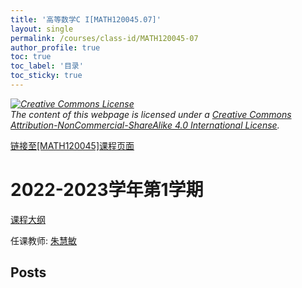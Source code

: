 ```yaml
---
title: '高等数学C I[MATH120045.07]'
layout: single
permalink: /courses/class-id/MATH120045-07
author_profile: true
toc: true
toc_label: '目录'
toc_sticky: true
---
```



<div class='notice--warning'>
	<p><i><a rel='license' href='http://creativecommons.org/licenses/by-nc-sa/4.0/'><img alt='Creative Commons License' style='border-width:0' src='https://i.creativecommons.org/l/by-nc-sa/4.0/88x31.png' /></a><br /> The content of this webpage is licensed under a <a rel='license' href='http://creativecommons.org/licenses/by-nc-sa/4.0/'>Creative Commons Attribution-NonCommercial-ShareAlike 4.0 International License</a>.</i></p>
</div>

<a href='https://fdu-math.github.io/courses/MATH120045'>链接至[MATH120045]课程页面</a>


# 2022-2023学年第1学期
<a href='https://fdu-math.github.io/courses/syllabus/MATH120045.07-2022-2023-1 (Encrypted).pdf'>课程大纲</a>

任课教师: <a href='https://fdu-math.github.io/teachers/朱慧敏'>朱慧敏</a>


## Posts

